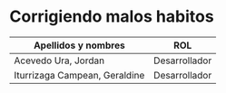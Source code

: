 # Corrigiendo malos habitos 
| Apellidos y nombres | ROL |
| --------------------|-----|
| Acevedo Ura, Jordan  | Desarrollador |
| Iturrizaga Campean, Geraldine | Desarrollador |
